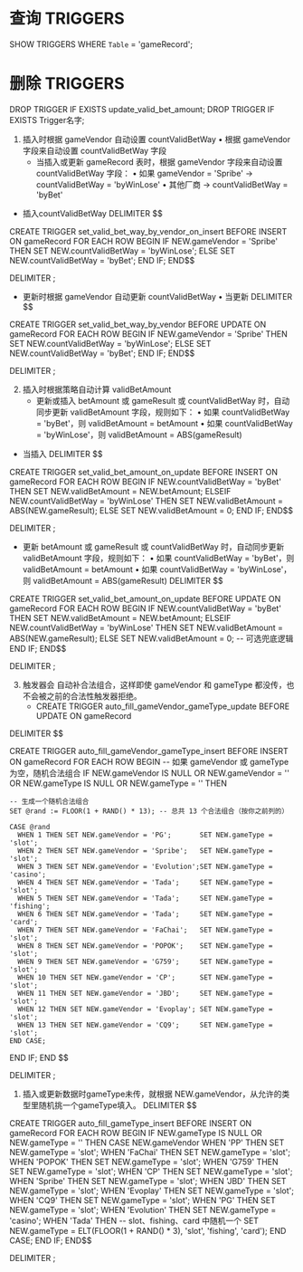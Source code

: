 # 查询 TRIGGERS
SHOW TRIGGERS WHERE `Table` = 'gameRecord';

# 删除 TRIGGERS
DROP TRIGGER IF EXISTS update_valid_bet_amount;
DROP TRIGGER IF EXISTS Trigger名字;


1. 插入时根据 gameVendor 自动设置 countValidBetWay
  •	根据 gameVendor 字段来自动设置 countValidBetWay 字段
   - 当插入或更新 gameRecord 表时，根据 gameVendor 字段来自动设置 countValidBetWay 字段：
	•	如果 gameVendor = 'Spribe' → countValidBetWay = 'byWinLose'
	•	其他厂商 → countValidBetWay = 'byBet'
  - 插入countValidBetWay
DELIMITER $$

CREATE TRIGGER set_valid_bet_way_by_vendor_on_insert
BEFORE INSERT ON gameRecord
FOR EACH ROW
BEGIN
  IF NEW.gameVendor = 'Spribe' THEN
    SET NEW.countValidBetWay = 'byWinLose';
  ELSE
    SET NEW.countValidBetWay = 'byBet';
  END IF;
END$$

DELIMITER ;
- 更新时根据 gameVendor 自动更新 countValidBetWay
    •	当更新
DELIMITER $$

CREATE TRIGGER set_valid_bet_way_by_vendor
BEFORE UPDATE ON gameRecord
FOR EACH ROW
BEGIN
  IF NEW.gameVendor = 'Spribe' THEN
    SET NEW.countValidBetWay = 'byWinLose';
  ELSE
    SET NEW.countValidBetWay = 'byBet';
  END IF;
END$$

DELIMITER ;

2. 插入时根据策略自动计算 validBetAmount
    - 更新或插入 betAmount 或 gameResult 或 countValidBetWay 时，自动同步更新 validBetAmount 字段，规则如下：
	•	如果 countValidBetWay = 'byBet'，则 validBetAmount = betAmount
	•	如果 countValidBetWay = 'byWinLose'，则 validBetAmount = ABS(gameResult)

- 当插入
DELIMITER $$

CREATE TRIGGER set_valid_bet_amount_on_update
BEFORE INSERT ON gameRecord
FOR EACH ROW
BEGIN
  IF NEW.countValidBetWay = 'byBet' THEN
    SET NEW.validBetAmount = NEW.betAmount;
  ELSEIF NEW.countValidBetWay = 'byWinLose' THEN
    SET NEW.validBetAmount = ABS(NEW.gameResult);
  ELSE
    SET NEW.validBetAmount = 0;
  END IF;
END$$

DELIMITER ;


- 更新 betAmount 或 gameResult 或 countValidBetWay 时，自动同步更新 validBetAmount 字段，规则如下：
	•	如果 countValidBetWay = 'byBet'，则 validBetAmount = betAmount
	•	如果 countValidBetWay = 'byWinLose'，则 validBetAmount = ABS(gameResult)
DELIMITER $$

CREATE TRIGGER set_valid_bet_amount_on_update
BEFORE UPDATE ON gameRecord
FOR EACH ROW
BEGIN
  IF NEW.countValidBetWay = 'byBet' THEN
    SET NEW.validBetAmount = NEW.betAmount;
  ELSEIF NEW.countValidBetWay = 'byWinLose' THEN
    SET NEW.validBetAmount = ABS(NEW.gameResult);
  ELSE
    SET NEW.validBetAmount = 0; -- 可选兜底逻辑
  END IF;
END$$

DELIMITER ;

3. 触发器会 自动补合法组合，这样即使 gameVendor 和 gameType 都没传，也不会被之前的合法性触发器拒绝。
   - CREATE TRIGGER auto_fill_gameVendor_gameType_update
     BEFORE UPDATE ON gameRecord

DELIMITER $$

CREATE TRIGGER auto_fill_gameVendor_gameType_insert
BEFORE INSERT ON gameRecord
FOR EACH ROW
BEGIN
  -- 如果 gameVendor 或 gameType 为空，随机合法组合
  IF NEW.gameVendor IS NULL OR NEW.gameVendor = ''
     OR NEW.gameType IS NULL OR NEW.gameType = '' THEN

    -- 生成一个随机合法组合
    SET @rand := FLOOR(1 + RAND() * 13); -- 总共 13 个合法组合（按你之前列的）

    CASE @rand
      WHEN 1 THEN SET NEW.gameVendor = 'PG';       SET NEW.gameType = 'slot';
      WHEN 2 THEN SET NEW.gameVendor = 'Spribe';   SET NEW.gameType = 'slot';
      WHEN 3 THEN SET NEW.gameVendor = 'Evolution';SET NEW.gameType = 'casino';
      WHEN 4 THEN SET NEW.gameVendor = 'Tada';     SET NEW.gameType = 'slot';
      WHEN 5 THEN SET NEW.gameVendor = 'Tada';     SET NEW.gameType = 'fishing';
      WHEN 6 THEN SET NEW.gameVendor = 'Tada';     SET NEW.gameType = 'card';
      WHEN 7 THEN SET NEW.gameVendor = 'FaChai';   SET NEW.gameType = 'slot';
      WHEN 8 THEN SET NEW.gameVendor = 'POPOK';    SET NEW.gameType = 'slot';
      WHEN 9 THEN SET NEW.gameVendor = 'G759';     SET NEW.gameType = 'slot';
      WHEN 10 THEN SET NEW.gameVendor = 'CP';      SET NEW.gameType = 'slot';
      WHEN 11 THEN SET NEW.gameVendor = 'JBD';     SET NEW.gameType = 'slot';
      WHEN 12 THEN SET NEW.gameVendor = 'Evoplay'; SET NEW.gameType = 'slot';
      WHEN 13 THEN SET NEW.gameVendor = 'CQ9';     SET NEW.gameType = 'slot';
    END CASE;

  END IF;
END $$

DELIMITER ;

1. 插入或更新数据时gameType未传，就根据 NEW.gameVendor，从允许的类型里随机挑一个gameType填入。
DELIMITER $$

CREATE TRIGGER auto_fill_gameType_insert
BEFORE INSERT ON gameRecord
FOR EACH ROW
BEGIN
  IF NEW.gameType IS NULL OR NEW.gameType = '' THEN
    CASE NEW.gameVendor
      WHEN 'PP' THEN SET NEW.gameType = 'slot';
      WHEN 'FaChai' THEN SET NEW.gameType = 'slot';
      WHEN 'POPOK' THEN SET NEW.gameType = 'slot';
      WHEN 'G759' THEN SET NEW.gameType = 'slot';
      WHEN 'CP' THEN SET NEW.gameType = 'slot';
      WHEN 'Spribe' THEN SET NEW.gameType = 'slot';
      WHEN 'JBD' THEN SET NEW.gameType = 'slot';
      WHEN 'Evoplay' THEN SET NEW.gameType = 'slot';
      WHEN 'CQ9' THEN SET NEW.gameType = 'slot';
      WHEN 'PG' THEN SET NEW.gameType = 'slot';
      WHEN 'Evolution' THEN SET NEW.gameType = 'casino';
      WHEN 'Tada' THEN
        -- slot、fishing、card 中随机一个
        SET NEW.gameType = ELT(FLOOR(1 + RAND() * 3), 'slot', 'fishing', 'card');
    END CASE;
  END IF;
END$$

DELIMITER ;

